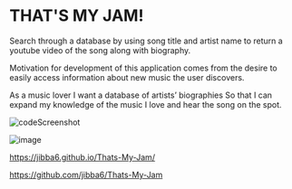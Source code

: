 
# THAT'S MY JAM! 

Search through a database by using song title and artist name to return a youtube video of the song along with biography.

Motivation for development of this application comes from the desire to easily access information about new music the user discovers.

As a music lover 
I want a database of artists’ biographies
So that I can expand my knowledge of the music I love and hear the song on the spot.

![codeScreenshot](https://user-images.githubusercontent.com/105738571/182276314-7209caeb-625b-40f0-8398-c31df7734510.png)

![image](https://user-images.githubusercontent.com/105738571/182481959-a883b2c6-c1a8-461f-9eed-8dd213139f57.png)

https://jibba6.github.io/Thats-My-Jam/

https://github.com/jibba6/Thats-My-Jam